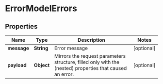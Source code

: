 

# ErrorModelErrors


## Properties

| Name | Type | Description | Notes |
|------------ | ------------- | ------------- | -------------|
|**message** | **String** | Error message |  [optional] |
|**payload** | **Object** | Mirrors the request parameters structure, filled only with the (nested) properties that caused an error. |  [optional] |



